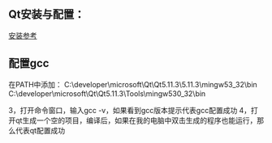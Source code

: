 ## Qt安装与配置：

[安装参考](http://c.biancheng.net/qt/)

## 配置gcc

在PATH中添加：
C:\developer\microsoft\Qt\Qt5.11.3\5.11.3\mingw53_32\bin
C:\developer\microsoft\Qt\Qt5.11.3\Tools\mingw530_32\bin

3，打开命令窗口，输入gcc -v，如果看到gcc版本提示代表gcc配置成功
4，打开qt生成一个空的项目，编译后，如果在我的电脑中双击生成的程序也能运行，那么代表qt配置成功